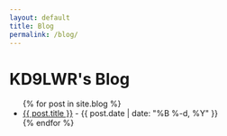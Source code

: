 ```yaml
---
layout: default
title: Blog
permalink: /blog/
---
```


<h1>KD9LWR's Blog</h1>
<ul>
{% for post in site.blog %}
  <li><a href="{{ post.url }}">{{ post.title }}</a> - {{ post.date | date: "%B %-d, %Y" }}</li>
{% endfor %}
</ul>
